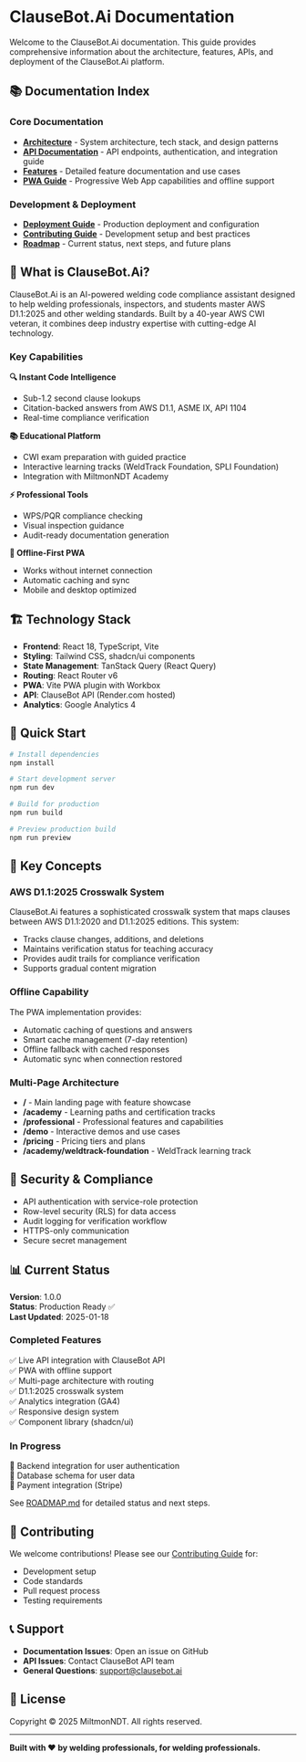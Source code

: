 # ClauseBot.Ai Documentation

Welcome to the ClauseBot.Ai documentation. This guide provides comprehensive information about the architecture, features, APIs, and deployment of the ClauseBot.Ai platform.

## 📚 Documentation Index

### Core Documentation
- **[Architecture](./ARCHITECTURE.md)** - System architecture, tech stack, and design patterns
- **[API Documentation](./API.md)** - API endpoints, authentication, and integration guide
- **[Features](./FEATURES.md)** - Detailed feature documentation and use cases
- **[PWA Guide](./PWA.md)** - Progressive Web App capabilities and offline support

### Development & Deployment
- **[Deployment Guide](./DEPLOYMENT.md)** - Production deployment and configuration
- **[Contributing Guide](./CONTRIBUTING.md)** - Development setup and best practices
- **[Roadmap](./ROADMAP.md)** - Current status, next steps, and future plans

## 🎯 What is ClauseBot.Ai?

ClauseBot.Ai is an AI-powered welding code compliance assistant designed to help welding professionals, inspectors, and students master AWS D1.1:2025 and other welding standards. Built by a 40-year AWS CWI veteran, it combines deep industry expertise with cutting-edge AI technology.

### Key Capabilities

**🔍 Instant Code Intelligence**
- Sub-1.2 second clause lookups
- Citation-backed answers from AWS D1.1, ASME IX, API 1104
- Real-time compliance verification

**📚 Educational Platform**
- CWI exam preparation with guided practice
- Interactive learning tracks (WeldTrack Foundation, SPLI Foundation)
- Integration with MiltmonNDT Academy

**⚡ Professional Tools**
- WPS/PQR compliance checking
- Visual inspection guidance
- Audit-ready documentation generation

**📱 Offline-First PWA**
- Works without internet connection
- Automatic caching and sync
- Mobile and desktop optimized

## 🏗️ Technology Stack

- **Frontend**: React 18, TypeScript, Vite
- **Styling**: Tailwind CSS, shadcn/ui components
- **State Management**: TanStack Query (React Query)
- **Routing**: React Router v6
- **PWA**: Vite PWA plugin with Workbox
- **API**: ClauseBot API (Render.com hosted)
- **Analytics**: Google Analytics 4

## 🚀 Quick Start

```bash
# Install dependencies
npm install

# Start development server
npm run dev

# Build for production
npm run build

# Preview production build
npm run preview
```

## 📖 Key Concepts

### AWS D1.1:2025 Crosswalk System
ClauseBot.Ai features a sophisticated crosswalk system that maps clauses between AWS D1.1:2020 and D1.1:2025 editions. This system:
- Tracks clause changes, additions, and deletions
- Maintains verification status for teaching accuracy
- Provides audit trails for compliance verification
- Supports gradual content migration

### Offline Capability
The PWA implementation provides:
- Automatic caching of questions and answers
- Smart cache management (7-day retention)
- Offline fallback with cached responses
- Automatic sync when connection restored

### Multi-Page Architecture
- **/** - Main landing page with feature showcase
- **/academy** - Learning paths and certification tracks
- **/professional** - Professional features and capabilities
- **/demo** - Interactive demos and use cases
- **/pricing** - Pricing tiers and plans
- **/academy/weldtrack-foundation** - WeldTrack learning track

## 🔐 Security & Compliance

- API authentication with service-role protection
- Row-level security (RLS) for data access
- Audit logging for verification workflow
- HTTPS-only communication
- Secure secret management

## 📊 Current Status

**Version**: 1.0.0  
**Status**: Production Ready ✅  
**Last Updated**: 2025-01-18

### Completed Features
✅ Live API integration with ClauseBot API  
✅ PWA with offline support  
✅ Multi-page architecture with routing  
✅ D1.1:2025 crosswalk system  
✅ Analytics integration (GA4)  
✅ Responsive design system  
✅ Component library (shadcn/ui)  

### In Progress
🚧 Backend integration for user authentication  
🚧 Database schema for user data  
🚧 Payment integration (Stripe)  

See [ROADMAP.md](./ROADMAP.md) for detailed status and next steps.

## 🤝 Contributing

We welcome contributions! Please see our [Contributing Guide](./CONTRIBUTING.md) for:
- Development setup
- Code standards
- Pull request process
- Testing requirements

## 📞 Support

- **Documentation Issues**: Open an issue on GitHub
- **API Issues**: Contact ClauseBot API team
- **General Questions**: support@clausebot.ai

## 📝 License

Copyright © 2025 MiltmonNDT. All rights reserved.

---

**Built with ❤️ by welding professionals, for welding professionals.**
